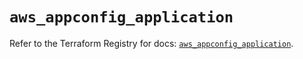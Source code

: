 # `aws_appconfig_application`

Refer to the Terraform Registry for docs: [`aws_appconfig_application`](https://registry.terraform.io/providers/hashicorp/aws/6.12.0/docs/resources/appconfig_application).
